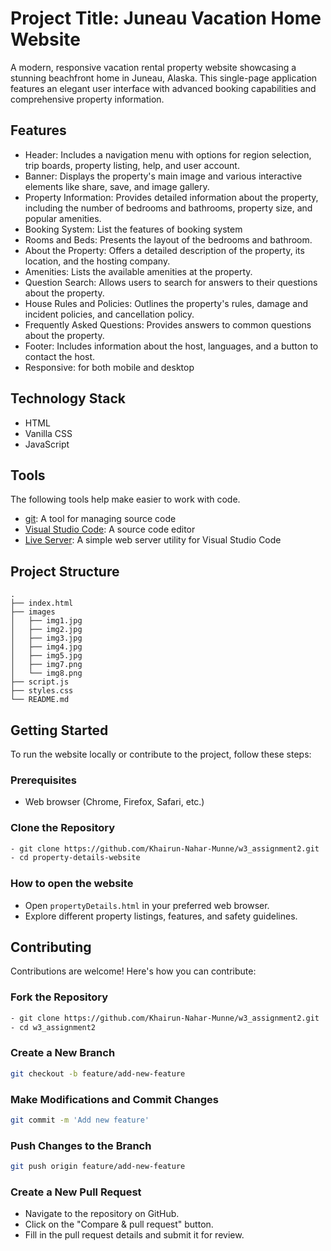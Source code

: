 
# Project Title: Juneau Vacation Home Website

A modern, responsive vacation rental property website showcasing a stunning beachfront home in Juneau, Alaska. This single-page application features an elegant user interface with advanced booking capabilities and comprehensive property information.


## Features

- Header: Includes a navigation menu with options for region selection, trip boards, property listing, help, and user account.
- Banner: Displays the property's main image and various interactive elements like share, save, and image gallery.
- Property Information: Provides detailed information about the property, including the number of bedrooms and bathrooms, property size, and popular amenities.
- Booking System: List the features of booking system
- Rooms and Beds: Presents the layout of the bedrooms and bathroom.
- About the Property: Offers a detailed description of the property, its location, and the hosting company.
- Amenities: Lists the available amenities at the property.
- Question Search: Allows users to search for answers to their questions about the property.
- House Rules and Policies: Outlines the property's rules, damage and incident policies, and cancellation policy.
- Frequently Asked Questions: Provides answers to common questions about the property.
- Footer: Includes information about the host, languages, and a button to contact the host.
- Responsive: for both mobile and desktop

## Technology Stack

- HTML
- Vanilla CSS
- JavaScript

## Tools

The following tools help make easier to work with code.

- [git](https://git-scm.com/downloads): A tool for managing source code
- [Visual Studio Code](https://code.visualstudio.com/): A source code editor
- [Live Server](https://marketplace.visualstudio.com/items?itemName=ritwickdey.LiveServer): A simple web server utility for Visual Studio Code

## Project Structure

```plaintext
.
├── index.html
├── images
│   ├── img1.jpg
│   ├── img2.jpg
│   ├── img3.jpg
│   ├── img4.jpg
│   ├── img5.jpg
│   ├── img7.png
│   └── img8.png
├── script.js
├── styles.css
└── README.md

```

## Getting Started

To run the website locally or contribute to the project, follow these steps:

### Prerequisites

- Web browser (Chrome, Firefox, Safari, etc.)

### Clone the Repository

```bash
- git clone https://github.com/Khairun-Nahar-Munne/w3_assignment2.git
- cd property-details-website 
```

### How to open the website

- Open `propertyDetails.html` in your preferred web browser.
- Explore different property listings, features, and safety guidelines.

## Contributing
Contributions are welcome! Here's how you can contribute:

### Fork the Repository
```bash
- git clone https://github.com/Khairun-Nahar-Munne/w3_assignment2.git
- cd w3_assignment2
```
### Create a New Branch

```bash
git checkout -b feature/add-new-feature
```
### Make Modifications and Commit Changes
```bash
git commit -m 'Add new feature'
```
### Push Changes to the Branch

```bash
git push origin feature/add-new-feature
```
### Create a New Pull Request
- Navigate to the repository on GitHub.
- Click on the "Compare & pull request" button.
- Fill in the pull request details and submit it for review.


